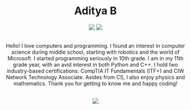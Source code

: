 <h1 align="center">Aditya B</h1>

<!-- Language Stack -->
<div align="center">
    <img src="https://img.shields.io/badge/python-%23FFD343?style=for-the-badge&logo=python&logoColor=black" />
    <img src="https://img.shields.io/badge/c%2B%2B-%2300599C?style=for-the-badge&logo=c%2B%2B&logoColor=white" />
</div>
<br>

<!-- About Me -->
<p align="center">
    Hello! I love computers and programming. I found an interest in computer science during middle school, starting with robotics and the world of Microsoft. I started programming seriously in 10th grade. I am in my 11th grade year, with an avid interest in both Python and C++. I hold two industry-based certifications: CompTIA IT Fundamentals (ITF+) and CIW Network Technology Associate. Asides from CS, I also enjoy physics and mathematics. Thank you for getting to know me and happy coding!
</p>
<br/>

<!-- GitHub Stats -->
<div align="center">
    <img src="https://github-readme-stats.vercel.app/api?username=AdityaB2007&show_icons=true&include_all_commits=true&count_private=true&hide_border=true&bg_color=00000000&text_color=3768db&title_color=3768db">
</div>
